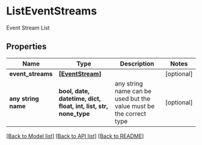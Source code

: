 # ListEventStreams

Event Stream List

## Properties
Name | Type | Description | Notes
------------ | ------------- | ------------- | -------------
**event_streams** | [**[EventStream]**](EventStream.md) |  | [optional] 
**any string name** | **bool, date, datetime, dict, float, int, list, str, none_type** | any string name can be used but the value must be the correct type | [optional]

[[Back to Model list]](../README.md#documentation-for-models) [[Back to API list]](../README.md#documentation-for-api-endpoints) [[Back to README]](../README.md)


